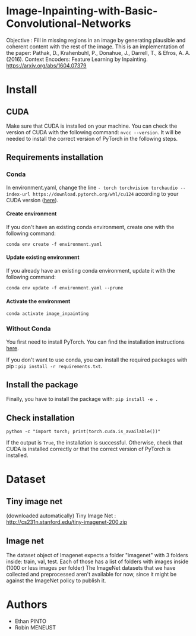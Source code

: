 # Image-Inpainting-with-Basic-Convolutional-Networks
Objective : Fill in missing regions in an image by generating plausible and coherent content with the rest of the image. 
This is an implementation of the paper: Pathak, D., Krahenbuhl, P., Donahue, J., Darrell, T., & Efros, A. A. (2016). Context Encoders: Feature Learning by Inpainting. https://arxiv.org/abs/1604.07379


# Install

## CUDA

Make sure that CUDA is installed on your machine. 
You can check the version of CUDA with the following command: `nvcc --version`.
It will be needed to install the correct version of PyTorch in the following steps.

## Requirements installation

### Conda

In environment.yaml, change the line `- torch torchvision torchaudio --index-url https://download.pytorch.org/whl/cu124` according to your CUDA version ([here](https://pytorch.org/get-started/locally/)).

#### Create environment

If you don't have an existing conda environment, create one with the following command:

`conda env create -f environment.yaml`

#### Update existing environment

If you already have an existing conda environment, update it with the following command:

`conda env update -f environment.yaml --prune`

#### Activate the environment

`conda activate image_inpainting`

### Without Conda

You first need to install PyTorch. You can find the installation instructions [here](https://pytorch.org/get-started/locally/).

If you don't want to use conda, you can install the required packages with pip : `pip install -r requirements.txt`.

## Install the package

Finally, you have to install the package with: `pip install -e .`

## Check installation

`python -c "import torch; print(torch.cuda.is_available())"`

If the output is `True`, the installation is successful. Otherwise, check that CUDA is installed correctly or that the correct version of PyTorch is installed.

# Dataset

## Tiny image net

(downloaded automatically)
Tiny Image Net : http://cs231n.stanford.edu/tiny-imagenet-200.zip

## Image net

The dataset object of Imagenet expects a folder "imagenet" with 3 folders inside: train, val, test. Each of those has a list of folders with images inside (1000 or less images per folder)
The ImageNet datasets that we have collected and preprocessed aren't available for now, since it might be against the ImageNet policy to publish it.

# Authors

- Ethan PINTO
- Robin MENEUST